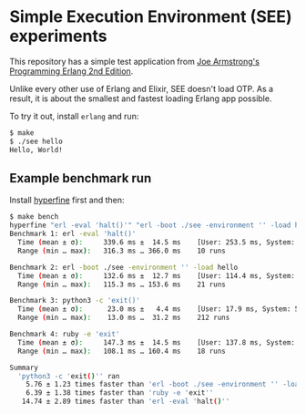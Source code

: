 # Simple Execution Environment (SEE) experiments

This repository has a simple test application from [Joe Armstrong's Programming
Erlang 2nd Edition](http://pragprog.com/book/jaerlang2/programming-erlang).

Unlike every other use of Erlang and Elixir, SEE doesn't load OTP. As a result,
it is about the smallest and fastest loading Erlang app possible.

To try it out, install `erlang` and run:

```sh
$ make
$ ./see hello
Hello, World!
```

## Example benchmark run

Install [hyperfine](https://github.com/sharkdp/hyperfine) first and then:

```sh
$ make bench
hyperfine "erl -eval 'halt()'" "erl -boot ./see -environment '' -load hello" "python3 -c 'exit()'" "ruby -e 'exit'" --warmup 10
Benchmark 1: erl -eval 'halt()'
  Time (mean ± σ):     339.6 ms ±  14.5 ms    [User: 253.5 ms, System: 97.8 ms]
  Range (min … max):   316.3 ms … 366.0 ms    10 runs

Benchmark 2: erl -boot ./see -environment '' -load hello
  Time (mean ± σ):     132.6 ms ±  12.7 ms    [User: 114.4 ms, System: 67.1 ms]
  Range (min … max):   115.3 ms … 153.6 ms    21 runs

Benchmark 3: python3 -c 'exit()'
  Time (mean ± σ):      23.0 ms ±   4.4 ms    [User: 17.9 ms, System: 5.1 ms]
  Range (min … max):    13.0 ms …  31.2 ms    212 runs

Benchmark 4: ruby -e 'exit'
  Time (mean ± σ):     147.3 ms ±  14.5 ms    [User: 137.8 ms, System: 33.3 ms]
  Range (min … max):   108.1 ms … 160.4 ms    18 runs

Summary
  'python3 -c 'exit()'' ran
    5.76 ± 1.23 times faster than 'erl -boot ./see -environment '' -load hello'
    6.39 ± 1.38 times faster than 'ruby -e 'exit''
   14.74 ± 2.89 times faster than 'erl -eval 'halt()''
```

